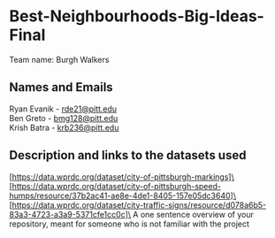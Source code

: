 # Best-Neighbourhoods-Big-Ideas-Final


Team name: Burgh Walkers

## Names and Emails
Ryan Evanik - rde21@pitt.edu\
Ben Greto - bmg128@pitt.edu\
Krish Batra - krb236@pitt.edu

    
## Description and links to the datasets used


[https://data.wprdc.org/dataset/city-of-pittsburgh-markings]\
[https://data.wprdc.org/dataset/city-of-pittsburgh-speed-humps/resource/37b2ac41-ae8e-4de1-8405-157e05dc3640]\
[https://data.wprdc.org/dataset/city-traffic-signs/resource/d078a6b5-83a3-4723-a3a9-5371cfe1cc0c]\
A one sentence overview of your repository, meant for someone who is not familiar with the project
